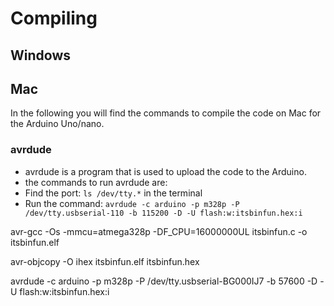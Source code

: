 # Compiling

## Windows

## Mac
In the following you will find the commands to compile the code on Mac for the Arduino Uno/nano.

### avrdude
- avrdude is a program that is used to upload the code to the Arduino.
- the commands to run avrdude are:
- Find the port: ```ls /dev/tty.*``` in the terminal
- Run the command: ```avrdude -c arduino -p m328p -P /dev/tty.usbserial-110 -b 115200 -D -U flash:w:itsbinfun.hex:i```


avr-gcc -Os -mmcu=atmega328p -DF_CPU=16000000UL itsbinfun.c -o itsbinfun.elf

avr-objcopy -O ihex itsbinfun.elf itsbinfun.hex

avrdude -c arduino -p m328p -P /dev/tty.usbserial-BG000IJ7 -b 57600 -D -U flash:w:itsbinfun.hex:i